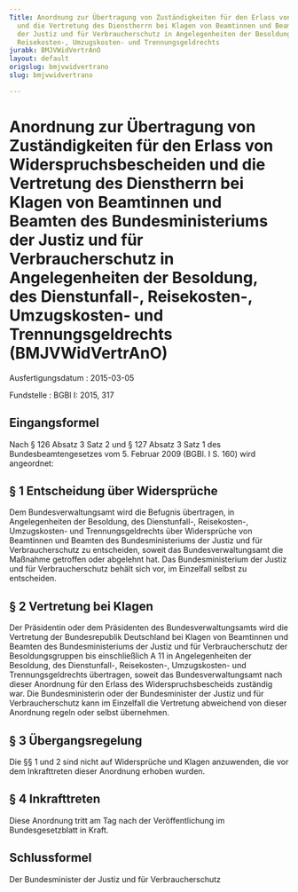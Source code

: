```yaml
---
Title: Anordnung zur Übertragung von Zuständigkeiten für den Erlass von Widerspruchsbescheiden
  und die Vertretung des Dienstherrn bei Klagen von Beamtinnen und Beamten des Bundesministeriums
  der Justiz und für Verbraucherschutz in Angelegenheiten der Besoldung, des Dienstunfall-,
  Reisekosten-, Umzugskosten- und Trennungsgeldrechts
jurabk: BMJVWidVertrAnO
layout: default
origslug: bmjvwidvertrano
slug: bmjvwidvertrano

---
```


# Anordnung zur Übertragung von Zuständigkeiten für den Erlass von Widerspruchsbescheiden und die Vertretung des Dienstherrn bei Klagen von Beamtinnen und Beamten des Bundesministeriums der Justiz und für Verbraucherschutz in Angelegenheiten der Besoldung, des Dienstunfall-, Reisekosten-, Umzugskosten- und Trennungsgeldrechts (BMJVWidVertrAnO)

Ausfertigungsdatum
:   2015-03-05

Fundstelle
:   BGBl I: 2015, 317


## Eingangsformel

Nach § 126 Absatz 3 Satz 2 und § 127 Absatz 3 Satz 1 des Bundesbeamtengesetzes vom 5. Februar 2009 (BGBl. I S. 160) wird angeordnet:


## § 1 Entscheidung über Widersprüche

Dem Bundesverwaltungsamt wird die Befugnis übertragen, in Angelegenheiten der Besoldung, des Dienstunfall-, Reisekosten-, Umzugskosten- und Trennungsgeldrechts über Widersprüche von Beamtinnen und Beamten des Bundesministeriums der Justiz und für Verbraucherschutz zu entscheiden, soweit das Bundesverwaltungsamt die Maßnahme getroffen oder abgelehnt hat. Das Bundesministerium der Justiz und für Verbraucherschutz behält sich vor, im Einzelfall selbst zu entscheiden.


## § 2 Vertretung bei Klagen

Der Präsidentin oder dem Präsidenten des Bundesverwaltungsamts wird die Vertretung der Bundesrepublik Deutschland bei Klagen von Beamtinnen und Beamten des Bundesministeriums der Justiz und für Verbraucherschutz der Besoldungsgruppen bis einschließlich A 11 in Angelegenheiten der Besoldung, des Dienstunfall-, Reisekosten-, Umzugskosten- und Trennungsgeldrechts übertragen, soweit das Bundesverwaltungsamt nach dieser Anordnung für den Erlass des Widerspruchsbescheids zuständig war. Die Bundesministerin oder der Bundesminister der Justiz und für Verbraucherschutz kann im Einzelfall die Vertretung abweichend von dieser Anordnung regeln oder selbst übernehmen.


## § 3 Übergangsregelung

Die §§ 1 und 2 sind nicht auf Widersprüche und Klagen anzuwenden, die vor dem Inkrafttreten dieser Anordnung erhoben wurden.


## § 4 Inkrafttreten

Diese Anordnung tritt am Tag nach der Veröffentlichung im Bundesgesetzblatt in Kraft.


## Schlussformel

Der Bundesminister der Justiz und für Verbraucherschutz

